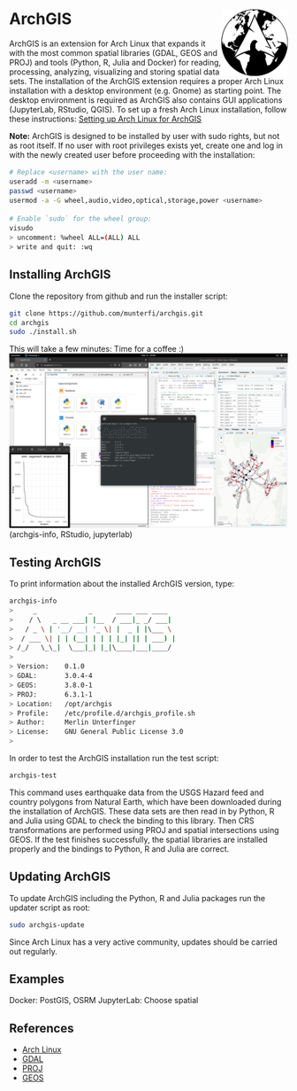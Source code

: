 # ArchGIS <img src="docs/figures/archgis_logo.png" align="right" alt="" width="120" />

ArchGIS is an extension for Arch Linux that expands it with the most common
spatial libraries (GDAL, GEOS and PROJ) and tools (Python, R, Julia and Docker) for
reading, processing, analyzing, visualizing and storing spatial data sets.
The installation of the ArchGIS extension requires a proper Arch Linux installation
with a desktop environment (e.g. Gnome) as starting point. The desktop environment
is required as ArchGIS also contains GUI applications (JupyterLab, RStudio, QGIS).
To set up a fresh Arch Linux installation, follow these instructions: [Setting up Arch Linux for ArchGIS](docs/SETUP.md)

**Note:** ArchGIS is designed to be installed by user with sudo rights, 
but not as root itself. If no user with root privileges exists yet, 
create one and log in with the newly created user before proceeding with the
installation:

```bash
# Replace <username> with the user name:
useradd -m <username>
passwd <username>
usermod -a -G wheel,audio,video,optical,storage,power <username>

# Enable `sudo` for the wheel group:
visudo
> uncomment: %wheel ALL=(ALL) ALL
> write and quit: :wq
```

## Installing ArchGIS

Clone the repository from github and run the installer script:

```bash
git clone https://github.com/munterfi/archgis.git
cd archgis
sudo ./install.sh
```

This will take a few minutes: Time for a coffee :)
![](/docs/figures/archgis_desktop.png)
(archgis-info, RStudio, jupyterlab)

## Testing ArchGIS

To print information about the installed ArchGIS version, type:

```bash
archgis-info
>     _             _      ____ ___ ____  
>    / \   _ __ ___| |__  / ___|_ _/ ___| 
>   / _ \ | '__/ __| '_ \| |  _ | |\___ \ 
>  / ___ \| | | (__| | | | |_| || | ___) |
> /_/   \_\_|  \___|_| |_|\____|___|____/ 
>                                         
> Version:    0.1.0
> GDAL:       3.0.4-4
> GEOS:       3.8.0-1
> PROJ:       6.3.1-1
> Location:   /opt/archgis
> Profile:    /etc/profile.d/archgis_profile.sh
> Author:     Merlin Unterfinger
> License:    GNU General Public License 3.0
> 
```

In order to test the ArchGIS installation run the test script:

```bash
archgis-test
```

This command uses earthquake data from the USGS Hazard feed and country polygons
from Natural Earth, which have been downloaded during the installation of ArchGIS.
These data sets are then read in by Python, R and Julia using GDAL to check the binding
to this library. Then CRS transformations are performed using PROJ and spatial
intersections using GEOS. If the test finishes successfully, the spatial libraries
are installed properly and the bindings to Python, R and Julia are correct.

## Updating ArchGIS

To update ArchGIS including the Python, R and Julia packages run the updater script as root:

```bash
sudo archgis-update
```

Since Arch Linux has a very active community, updates should be carried out regularly.

## Examples

Docker: PostGIS, OSRM
JupyterLab: Choose spatial

## References

* [Arch Linux](https://archlinux.org)
* [GDAL](https://gdal.org)
* [PROJ](https://proj.org)
* [GEOS](https://trac.osgeo.org/geos)
